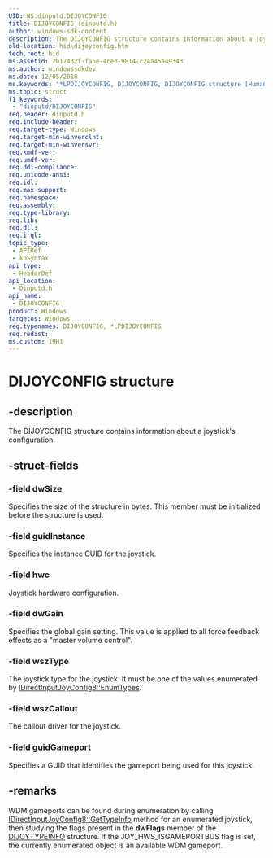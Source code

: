 ```yaml
---
UID: NS:dinputd.DIJOYCONFIG
title: DIJOYCONFIG (dinputd.h)
author: windows-sdk-content
description: The DIJOYCONFIG structure contains information about a joystick's configuration.
old-location: hid\dijoyconfig.htm
tech.root: hid
ms.assetid: 2b17432f-fa5e-4ce3-9814-c24a45a49343
ms.author: windowssdkdev
ms.date: 12/05/2018
ms.keywords: "*LPDIJOYCONFIG, DIJOYCONFIG, DIJOYCONFIG structure [Human Input Devices], di_ref_dc34a740-8987-4012-9e22-e59de2544445.xml, dinputd/DIJOYCONFIG, hid.dijoyconfig"
ms.topic: struct
f1_keywords: 
 - "dinputd/DIJOYCONFIG"
req.header: dinputd.h
req.include-header: 
req.target-type: Windows
req.target-min-winverclnt: 
req.target-min-winversvr: 
req.kmdf-ver: 
req.umdf-ver: 
req.ddi-compliance: 
req.unicode-ansi: 
req.idl: 
req.max-support: 
req.namespace: 
req.assembly: 
req.type-library: 
req.lib: 
req.dll: 
req.irql: 
topic_type:
 - APIRef
 - kbSyntax
api_type:
 - HeaderDef
api_location:
 - Dinputd.h
api_name:
 - DIJOYCONFIG
product: Windows
targetos: Windows
req.typenames: DIJOYCONFIG, *LPDIJOYCONFIG
req.redist: 
ms.custom: 19H1
---
```


# DIJOYCONFIG structure


## -description


The DIJOYCONFIG structure contains information about a joystick's configuration. 


## -struct-fields




### -field dwSize

Specifies the size of the structure in bytes. This member must be initialized before the structure is used. 


### -field guidInstance

Specifies the instance GUID for the joystick. 


### -field hwc

Joystick hardware configuration. 


### -field dwGain

Specifies the global gain setting. This value is applied to all force feedback effects as a "master volume control". 


### -field wszType

The joystick type for the joystick. It must be one of the values enumerated by <a href="https://docs.microsoft.com/windows/desktop/api/dinputd/nf-dinputd-idirectinputjoyconfig8-enumtypes">IDirectInputJoyConfig8::EnumTypes</a>. 


### -field wszCallout

The callout driver for the joystick. 


### -field guidGameport

Specifies a GUID that identifies the gameport being used for this joystick.


## -remarks



WDM gameports can be found during enumeration by calling <a href="https://docs.microsoft.com/windows/desktop/api/dinputd/nf-dinputd-idirectinputjoyconfig8-gettypeinfo">IDirectInputJoyConfig8::GetTypeInfo</a> method for an enumerated joystick, then studying the flags present in the <b>dwFlags</b> member of the <a href="https://docs.microsoft.com/windows/desktop/api/dinputd/ns-dinputd-dijoytypeinfo">DIJOYTYPEINFO</a> structure. If the JOY_HWS_ISGAMEPORTBUS flag is set, the currently enumerated object is an available WDM gameport.



